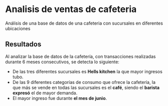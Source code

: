 # Analisis de ventas de cafeteria
Análisis de una base de datos de una cafeteria con sucursales en diferentes ubicaciones

## Resultados
Al analizar la base de datos de la cafetería, con transacciones realizadas durante 6 meses consecutivos, se detecta lo siguiente:
 - De las tres diferentes sucursales es **Hells kitchen** la que mayor ingresos tubo.
 - De las 9 diferentes categorías de consumo que ofrece la cafetería, la que más se vende en todas las sucursales es el **café**, siendo el **barista expresó** el de mayor demanda. 
 - El mayor ingreso fue durante **el mes de junio**.


